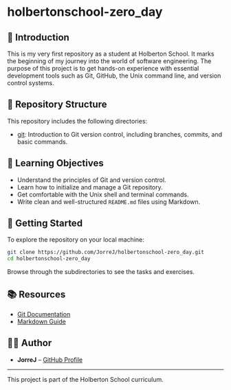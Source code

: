 # holbertonschool-zero_day

## 📘 Introduction

This is my very first repository as a student at Holberton School. It marks the beginning of my journey into the world of software engineering. The purpose of this project is to get hands-on experience with essential development tools such as Git, GitHub, the Unix command line, and version control systems.

## 📁 Repository Structure

This repository includes the following directories:

- [git](https://github.com/JorreJ/holbertonschool-zero_day/tree/main/git): Introduction to Git version control, including branches, commits, and basic commands.

## 🎯 Learning Objectives

- Understand the principles of Git and version control.
- Learn how to initialize and manage a Git repository.
- Get comfortable with the Unix shell and terminal commands.
- Write clean and well-structured `README.md` files using Markdown.

## 🚀 Getting Started

To explore the repository on your local machine:

```bash
git clone https://github.com/JorreJ/holbertonschool-zero_day.git
cd holbertonschool-zero_day
```

Browse through the subdirectories to see the tasks and exercises.

## 📚 Resources

- [Git Documentation](https://git-scm.com/doc)
- [Markdown Guide](https://www.markdownguide.org/)

## 👨‍💻 Author

- **JorreJ** – [GitHub Profile](https://github.com/JorreJ)

---

This project is part of the Holberton School curriculum.
